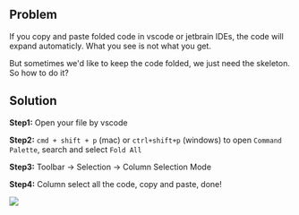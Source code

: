 [//title]: (how-to-copy-and-paste-folded-code-as-it-is-in-vscode)
[//englishtitle]: (how-to-copy-and-paste-folded-code-as-it-is-in-vscode)
[//category]: (vscode,problem-soloved)
[//tags]: (vscode,folded,copy,paste)
[//createtime]: (20220414)
[//updatetime]: (20220414)

## Problem

If you copy and paste folded code in vscode or jetbrain IDEs, the code will expand automaticly. What you see is not what you get.

But sometimes we'd like to keep the code folded, we just need the skeleton. So how to do it?

## Solution

**Step1:** Open your file by vscode

**Step2:** `cmd + shift + p` (mac) or `ctrl+shift+p` (windows) to open `Command Palette`, search and select `Fold All`

**Step3:** Toolbar -> Selection -> Column Selection Mode

**Step4:** Column select all the code, copy and paste, done!

![](https://cdn.liushiming.cn/img/2022-04-14_21-18-44.gif)
